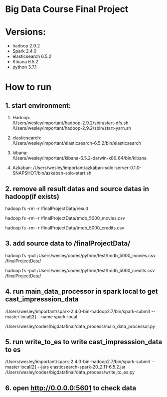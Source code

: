 # Big Data Course Final Project

# Versions:
- hadoop 2.9.2
- Spark 2.4.0
- elasticsearch 6.5.2
- Kibana 6.5.2
- python 3.7.1

# How to run 
## 1. start environment:
1) Hadoop:  
/Users/wesley/important/hadoop-2.9.2/sbin/start-dfs.sh  
/Users/wesley/important/hadoop-2.9.2/sbin/start-yarn.sh  

2) elasticsearch:  
/Users/wesley/important/elasticsearch-6.5.2/bin/elasticsearch

3) kibana:  
/Users/wesley/important/kibana-6.5.2-darwin-x86_64/bin/kibana

4) Azkaban:
/Users/wesley/important/azkaban-solo-server-0.1.0-SNAPSHOT/bin/azkaban-solo-start.sh

## 2. remove all result datas and source datas in hadoop(if exists)
  
hadoop fs -rm -r /finalProjectData/result  

hadoop fs -rm -r /finalProjectData/tmdb_5000_movies.csv  

hadoop fs -rm -r /finalProjectData/tmdb_5000_credits.csv

## 3. add source data to /finalProjectData/  

hadoop fs -put /Users/wesley/codes/python/test/tmdb_5000_movies.csv /finalProjectData/  

hadoop fs -put /Users/wesley/codes/python/test/tmdb_5000_credits.csv /finalProjectData/

## 4. run main_data_processor in spark local to get cast_impresssion_data  

/Users/wesley/important/spark-2.4.0-bin-hadoop2.7/bin/spark-submit --master local[2] --name spark-local  

/Users/wesley/codes/bigdatafinal/data_process/main_data_processor.py

## 5. run write_to_es to write cast_impresssion_data to es  

/Users/wesley/important/spark-2.4.0-bin-hadoop2.7/bin/spark-submit --master local[2] --jars elasticsearch-spark-20_2.11-6.5.2.jar /Users/wesley/codes/bigdatafinal/data_process/write_to_es.py

## 6. open http://0.0.0.0:5601 to check data
